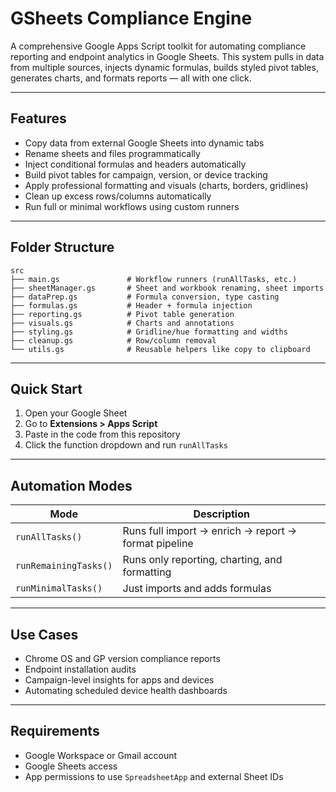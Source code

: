 # GSheets Compliance Engine
A comprehensive Google Apps Script toolkit for automating compliance reporting and endpoint analytics in Google Sheets.
This system pulls in data from multiple sources, injects dynamic formulas, builds styled pivot tables, generates charts, and formats reports — all with one click.

---

## Features

- Copy data from external Google Sheets into dynamic tabs
- Rename sheets and files programmatically
- Inject conditional formulas and headers automatically
- Build pivot tables for campaign, version, or device tracking
- Apply professional formatting and visuals (charts, borders, gridlines)
- Clean up excess rows/columns automatically
- Run full or minimal workflows using custom runners

---

## Folder Structure

```
src
├── main.gs               # Workflow runners (runAllTasks, etc.)
├── sheetManager.gs       # Sheet and workbook renaming, sheet imports
├── dataPrep.gs           # Formula conversion, type casting
├── formulas.gs           # Header + formula injection
├── reporting.gs          # Pivot table generation
├── visuals.gs            # Charts and annotations
├── styling.gs            # Gridline/hue formatting and widths
├── cleanup.gs            # Row/column removal
└── utils.gs              # Reusable helpers like copy to clipboard
```

---

## Quick Start

1. Open your Google Sheet
2. Go to **Extensions > Apps Script**
3. Paste in the code from this repository
4. Click the function dropdown and run `runAllTasks`

---

## Automation Modes

| Mode | Description |
|------|-------------|
| `runAllTasks()` | Runs full import → enrich → report → format pipeline |
| `runRemainingTasks()` | Runs only reporting, charting, and formatting |
| `runMinimalTasks()` | Just imports and adds formulas |

---

## Use Cases

- Chrome OS and GP version compliance reports
- Endpoint installation audits
- Campaign-level insights for apps and devices
- Automating scheduled device health dashboards

---

## Requirements

- Google Workspace or Gmail account
- Google Sheets access
- App permissions to use `SpreadsheetApp` and external Sheet IDs


